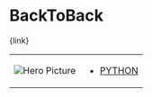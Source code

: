# BackToBack 

{link}
<table>
<tr>
<td>

![Hero Picture](hero.png?raw=true "Hero Picture")

</td>
<td>
<ul>
<li>

[PYTHON](BackToBack.py)

</li>
</td>
</tr>
<table>